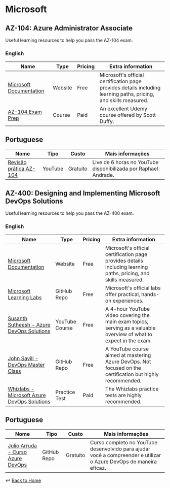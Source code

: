 # Microsoft

## AZ-104: Azure Administrator Associate

Useful learning resources to help you pass the AZ-104 exam.  

### English

| Name | Type | Pricing | Extra information
| ---- | ---- | ------| --------------
| [Microsoft Documentation](https://docs.microsoft.com/en-us/certifications/exams/az-104) | Website | Free | Microsoft's official certification page provides details including learning paths, pricing, and skills measured.
| [AZ-104 Exam Prep](https://www.udemy.com/course/70533-azure) | Course | Paid | An excellent Udemy course offered by Scott Duffy.

## Portuguese

| Nome | Tipo | Custo | Mais informações
| ---- | ---- | ------| --------------
|[Revisão prática AZ-104](https://www.youtube.com/watch?v=vkHZjrUd-qM) | YouTube | Gratuito | Live de 6 horas no YouTube disponibilizada por Raphael Andrade.

## AZ-400: Designing and Implementing Microsoft DevOps Solutions

Useful learning resources to help you pass the AZ-400 exam.  

### English

| Name | Type | Pricing | Extra information
| ---- | ---- | ------| --------------
| [Microsoft Documentation](https://docs.microsoft.com/en-us/certifications/exams/az-400) | Website | Free | Microsoft's official certification page provides details including learning paths, pricing, and skills measured.
| [Microsoft Learning Labs](https://github.com/MicrosoftLearning/AZ400-DesigningandImplementingMicrosoftDevOpsSolutions/tree/master/Instructions/Labs) | GitHub Repo | Free | Microsoft's official labs offer practical, hands-on experiences.
| [Susanth Sutheesh - Azure DevOps Solutions](https://www.aguidetocloud.com/full-courses/az400fullcourse) | YouTube Course | Free | A 4-hour YouTube video covering the main exam topics, serving as a valuable overview of what to expect in the exam.
| [John Savill - DevOps Master Class](https://github.com/johnthebrit/DevOpsMC) | GitHub Repo | Free | A YouTube course aimed at mastering Azure DevOps. Not focused on the certification but highly recommended.
| [Whizlabs - Microsoft Azure DevOps Solutions](https://www.whizlabs.com/learn/course/microsoft-azure-certification-az-400/270) | Practice Test | Paid | The Whizlabs practice tests are highly recommended.

## Portuguese

| Nome | Tipo | Custo | Mais informações
| ---- | ---- | ------| --------------
| [Julio Arruda - Curso Azure DevOps](https://github.com/julioarruda/Curso-Azure-DevOps) | GitHub Repo | Gratuito | Curso completo no YouTube desenvolvido para ajudar você a compreender e utilizar o Azure DevOps de maneira eficaz.

:leftwards_arrow_with_hook: [Back to Home](https://github.com/bfeliano/devops-journey)
